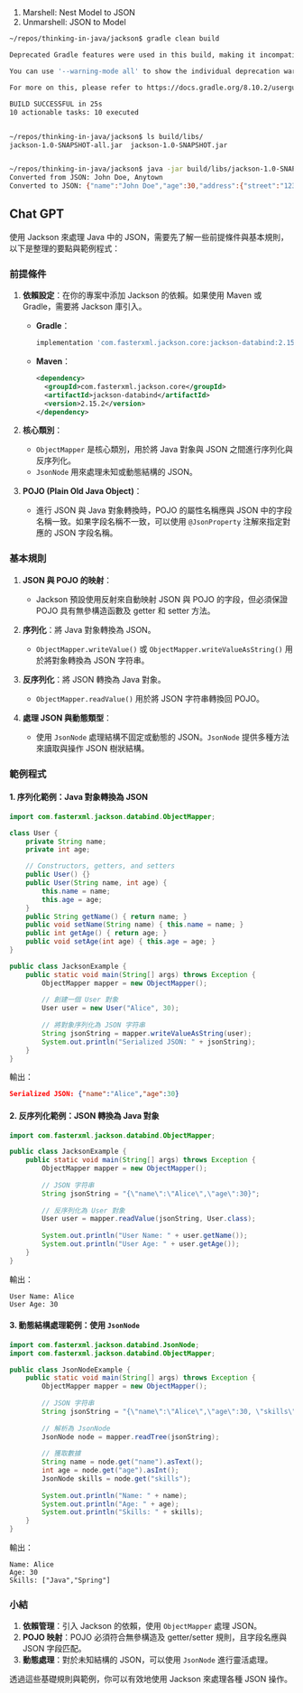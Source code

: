 

## 

1. Marshell: Nest Model to JSON
2. Unmarshell: JSON to Model


```bash
~/repos/thinking-in-java/jackson$ gradle clean build

Deprecated Gradle features were used in this build, making it incompatible with Gradle 9.0.

You can use '--warning-mode all' to show the individual deprecation warnings and determine if they come from your own scripts or plugins.

For more on this, please refer to https://docs.gradle.org/8.10.2/userguide/command_line_interface.html#sec:command_line_warnings in the Gradle documentation.

BUILD SUCCESSFUL in 25s
10 actionable tasks: 10 executed


~/repos/thinking-in-java/jackson$ ls build/libs/
jackson-1.0-SNAPSHOT-all.jar  jackson-1.0-SNAPSHOT.jar


~/repos/thinking-in-java/jackson$ java -jar build/libs/jackson-1.0-SNAPSHOT-all.jar
Converted from JSON: John Doe, Anytown
Converted to JSON: {"name":"John Doe","age":30,"address":{"street":"123 Main St","city":"Anytown"}}

```

## Chat GPT

使用 Jackson 來處理 Java 中的 JSON，需要先了解一些前提條件與基本規則，以下是整理的要點與範例程式：

### 前提條件

1. **依賴設定**：在你的專案中添加 Jackson 的依賴。如果使用 Maven 或 Gradle，需要將 Jackson 庫引入。

    - **Gradle**：
      ```groovy
      implementation 'com.fasterxml.jackson.core:jackson-databind:2.15.2'
      ```
    - **Maven**：
      ```xml
      <dependency>
        <groupId>com.fasterxml.jackson.core</groupId>
        <artifactId>jackson-databind</artifactId>
        <version>2.15.2</version>
      </dependency>
      ```

2. **核心類別**：
   - `ObjectMapper` 是核心類別，用於將 Java 對象與 JSON 之間進行序列化與反序列化。
   - `JsonNode` 用來處理未知或動態結構的 JSON。

3. **POJO (Plain Old Java Object)**：
   - 進行 JSON 與 Java 對象轉換時，POJO 的屬性名稱應與 JSON 中的字段名稱一致。如果字段名稱不一致，可以使用 `@JsonProperty` 注解來指定對應的 JSON 字段名稱。

### 基本規則

1. **JSON 與 POJO 的映射**：
   - Jackson 預設使用反射來自動映射 JSON 與 POJO 的字段，但必須保證 POJO 具有無參構造函數及 getter 和 setter 方法。

2. **序列化**：將 Java 對象轉換為 JSON。
   - `ObjectMapper.writeValue()` 或 `ObjectMapper.writeValueAsString()` 用於將對象轉換為 JSON 字符串。

3. **反序列化**：將 JSON 轉換為 Java 對象。
   - `ObjectMapper.readValue()` 用於將 JSON 字符串轉換回 POJO。

4. **處理 JSON 與動態類型**：
   - 使用 `JsonNode` 處理結構不固定或動態的 JSON。`JsonNode` 提供多種方法來讀取與操作 JSON 樹狀結構。

### 範例程式

#### 1. 序列化範例：Java 對象轉換為 JSON

```java
import com.fasterxml.jackson.databind.ObjectMapper;

class User {
    private String name;
    private int age;

    // Constructors, getters, and setters
    public User() {}
    public User(String name, int age) {
        this.name = name;
        this.age = age;
    }
    public String getName() { return name; }
    public void setName(String name) { this.name = name; }
    public int getAge() { return age; }
    public void setAge(int age) { this.age = age; }
}

public class JacksonExample {
    public static void main(String[] args) throws Exception {
        ObjectMapper mapper = new ObjectMapper();
        
        // 創建一個 User 對象
        User user = new User("Alice", 30);
        
        // 將對象序列化為 JSON 字符串
        String jsonString = mapper.writeValueAsString(user);
        System.out.println("Serialized JSON: " + jsonString);
    }
}
```

輸出：
```json
Serialized JSON: {"name":"Alice","age":30}
```

#### 2. 反序列化範例：JSON 轉換為 Java 對象

```java
import com.fasterxml.jackson.databind.ObjectMapper;

public class JacksonExample {
    public static void main(String[] args) throws Exception {
        ObjectMapper mapper = new ObjectMapper();
        
        // JSON 字符串
        String jsonString = "{\"name\":\"Alice\",\"age\":30}";
        
        // 反序列化為 User 對象
        User user = mapper.readValue(jsonString, User.class);
        
        System.out.println("User Name: " + user.getName());
        System.out.println("User Age: " + user.getAge());
    }
}
```

輸出：
```
User Name: Alice
User Age: 30
```

#### 3. 動態結構處理範例：使用 `JsonNode`

```java
import com.fasterxml.jackson.databind.JsonNode;
import com.fasterxml.jackson.databind.ObjectMapper;

public class JsonNodeExample {
    public static void main(String[] args) throws Exception {
        ObjectMapper mapper = new ObjectMapper();
        
        // JSON 字符串
        String jsonString = "{\"name\":\"Alice\",\"age\":30, \"skills\":[\"Java\",\"Spring\"]}";
        
        // 解析為 JsonNode
        JsonNode node = mapper.readTree(jsonString);
        
        // 獲取數據
        String name = node.get("name").asText();
        int age = node.get("age").asInt();
        JsonNode skills = node.get("skills");
        
        System.out.println("Name: " + name);
        System.out.println("Age: " + age);
        System.out.println("Skills: " + skills);
    }
}
```

輸出：
```
Name: Alice
Age: 30
Skills: ["Java","Spring"]
```

### 小結
1. **依賴管理**：引入 Jackson 的依賴，使用 `ObjectMapper` 處理 JSON。
2. **POJO 映射**：POJO 必須符合無參構造及 getter/setter 規則，且字段名應與 JSON 字段匹配。
3. **動態處理**：對於未知結構的 JSON，可以使用 `JsonNode` 進行靈活處理。

透過這些基礎規則與範例，你可以有效地使用 Jackson 來處理各種 JSON 操作。